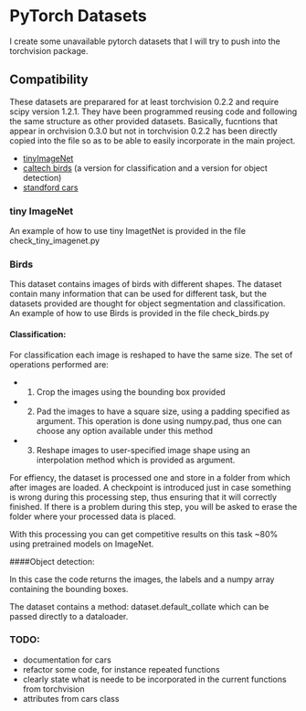 # PyTorch Datasets

I create some unavailable pytorch datasets that I will try to push into the torchvision package.

## Compatibility

  These datasets are preparared for at least torchvision 0.2.2 and require scipy version 1.2.1. They have been programmed 
  reusing code and following the same structure as other provided datasets. Basically, fucntions that appear in orchvision 0.3.0
  but not in torchvision 0.2.2 has been directly copied into the file so as to be able to easily incorporate in the main project.


* [tinyImageNet](https://tiny-imagenet.herokuapp.com/)
* [caltech birds](http://www.vision.caltech.edu/visipedia/CUB-200-2011.html) (a version for classification and a version for object detection)
* [standford cars](https://ai.stanford.edu/~jkrause/cars/car_dataset.html)

### tiny ImageNet

An example of how to use tiny ImagetNet is provided in the file check_tiny_imagenet.py

### Birds

This dataset contains images of birds with different shapes. The dataset contain many information that can be used for different task, but the datasets provided are thought for object segmentation and classification. An example of how to use Birds is provided in the file check_birds.py

#### Classification: 

For classification each image is reshaped to have the same size.  The set of operations performed are: 

* 1) Crop the images using the bounding box provided

* 2) Pad the images to have a square size, using a padding specified as argument. This operation is done using numpy.pad, thus one can choose any option available under this method

* 3) Reshape images to user-specified image shape using an interpolation method which is provided as argument.


For effiency, the dataset is processed one and store in a folder from which after images are loaded. A checkpoint is introduced just in case something is wrong during this processing step, thus ensuring that it will correctly finished. If there is a problem during this step, you will be asked to erase the folder where your processed data is placed.

With this processing you can get competitive results on this task ~80% using pretrained models on ImageNet.


####Object detection: 

In this case the code returns the images, the labels and a numpy array containing the bounding boxes.

The dataset contains a method: dataset.default_collate which can be passed directly to a dataloader.


### TODO: 

* documentation for cars
* refactor some code, for instance repeated functions
* clearly state what is neede to be incorporated in the current functions from torchvision 
* attributes from cars class
      


